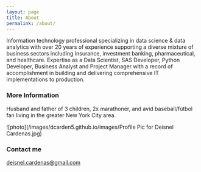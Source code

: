 ```yaml
---
layout: page
title: About
permalink: /about/
---
```


Information technology professional specializing in data science & data analytics with over 20 years of experience supporting a diverse mixture of business sectors including insurance, investment banking, pharmaceutical, and healthcare. Expertise as a Data Scientist, SAS Developer, Python Developer, Business Analyst and Project Manager with a record of accomplishment in building and delivering comprehensive IT implementations to production.

### More Information

Husband and father of 3 children, 2x marathoner, and avid baseball/fútbol fan living in the greater New York City area.

![photo](/images/dcarden5.github.io/images/Profile Pic for Deisnel Cardenas.jpg)

### Contact me

[deisnel.cardenas@gmail.com](mailto:deisnel.cardenas@gmail.com)

